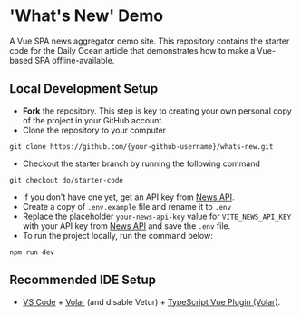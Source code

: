 # 'What's New' Demo

A Vue SPA news aggregator demo site.
This repository contains the starter code for the Daily Ocean article that demonstrates how to make a Vue-based SPA offline-available.

## Local Development Setup

- **Fork** the repository. This step is key to creating your own personal copy of the project in your GitHub account.
- Clone the repository to your computer
```
git clone https://github.com/{your-github-username}/whats-new.git
```
- Checkout the starter branch by running the following command
```
git checkout do/starter-code
```
- If you don't have one yet, get an API key from [News API](https://newsapi.org/).
- Create a copy of `.env.example` file and rename it to `.env`
- Replace the placeholder `your-news-api-key` value for `VITE_NEWS_API_KEY` with your API key from [News API](https://newsapi.org/) and save the `.env` file.
- To run the project locally, run the command below:
```
npm run dev
```

## Recommended IDE Setup

- [VS Code](https://code.visualstudio.com/) + [Volar](https://marketplace.visualstudio.com/items?itemName=Vue.volar) (and disable Vetur) + [TypeScript Vue Plugin (Volar)](https://marketplace.visualstudio.com/items?itemName=Vue.vscode-typescript-vue-plugin).
